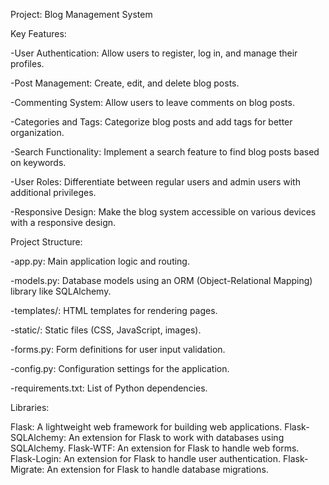 Project: Blog Management System

Key Features:

-User Authentication: Allow users to register, log in, and manage their profiles.

-Post Management: Create, edit, and delete blog posts.

-Commenting System: Allow users to leave comments on blog posts.

-Categories and Tags: Categorize blog posts and add tags for better organization.

-Search Functionality: Implement a search feature to find blog posts based on keywords.

-User Roles: Differentiate between regular users and admin users with additional privileges.

-Responsive Design: Make the blog system accessible on various devices with a responsive design.

Project Structure:

-app.py: Main application logic and routing.

-models.py: Database models using an ORM (Object-Relational Mapping) library like SQLAlchemy.

-templates/: HTML templates for rendering pages.

-static/: Static files (CSS, JavaScript, images).

-forms.py: Form definitions for user input validation.

-config.py: Configuration settings for the application.

-requirements.txt: List of Python dependencies.

Libraries:

Flask: A lightweight web framework for building web applications.
Flask-SQLAlchemy: An extension for Flask to work with databases using SQLAlchemy.
Flask-WTF: An extension for Flask to handle web forms.
Flask-Login: An extension for Flask to handle user authentication.
Flask-Migrate: An extension for Flask to handle database migrations.
